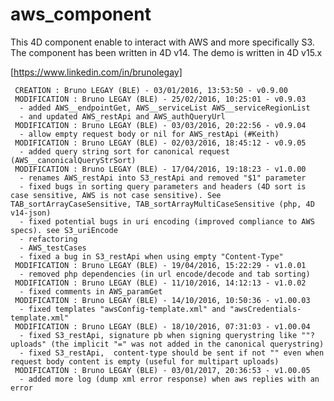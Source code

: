 # aws_component
This 4D component enable to interact with AWS and more specifically S3.
The component has been written in 4D v14.
The demo is written in 4D v15.x

[https://www.linkedin.com/in/brunolegay]


     CREATION : Bruno LEGAY (BLE) - 03/01/2016, 13:53:50 - v0.9.00
     MODIFICATION : Bruno LEGAY (BLE) - 25/02/2016, 10:25:01 - v0.9.03
      - added AWS__endpointGet, AWS__serviceList AWS__serviceRegionList
      - and updated AWS_restApi and AWS_authQueryUrl
     MODIFICATION : Bruno LEGAY (BLE) - 03/03/2016, 20:22:56 - v0.9.04
      - allow empty request body or nil for AWS_restApi (#Keith)
     MODIFICATION : Bruno LEGAY (BLE) - 02/03/2016, 18:45:12 - v0.9.05
      - added query string sort for canonical request (AWS__canonicalQueryStrSort)
     MODIFICATION : Bruno LEGAY (BLE) - 17/04/2016, 19:18:23 - v1.0.00
      - renames AWS_restApi into S3_restApi and removed "$1" parameter
      - fixed bugs in sorting query parameters and headers (4D sort is case sensitive, AWS is not case sensitive). See TAB_sortArrayCaseSensitive, TAB_sortArrayMultiCaseSensitive (php, 4D v14-json)
      - fixed potential bugs in uri encoding (improved compliance to AWS specs). see S3_uriEncode
      - refactoring
      - AWS_testCases
      - fixed a bug in S3_restApi when using empty "Content-Type"
     MODIFICATION : Bruno LEGAY (BLE) - 19/04/2016, 15:22:29 - v1.0.01
      - removed php dependencies (in url encode/decode and tab sorting)
     MODIFICATION : Bruno LEGAY (BLE) - 11/10/2016, 14:12:13 - v1.0.02
      - fixed comments in AWS_paramGet
     MODIFICATION : Bruno LEGAY (BLE) - 14/10/2016, 10:50:36 - v1.00.03
      - fixed templates "awsConfig-template.xml" and "awsCredentials-template.xml"
     MODIFICATION : Bruno LEGAY (BLE) - 18/10/2016, 07:31:03 - v1.00.04
      - fixed S3_restApi, signature pb when signing querystring like ""?uploads" (the implicit "=" was not added in the canonical querystring)
      - fixed S3_restApi,  content-type should be sent if not "" even when request body content is empty (useful for multipart uploads)
     MODIFICATION : Bruno LEGAY (BLE) - 03/01/2017, 20:36:53 - v1.00.05
      - added more log (dump xml error response) when aws replies with an error